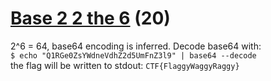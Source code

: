 # [Base 2 2 the 6](https://https://ctflearn.com/challenge/192) (20)
2^6 = 64, base64 encoding is inferred. Decode base64 with: <br />
`$ echo "Q1RGe0ZsYWdneVdhZ2d5UmFnZ3l9" | base64 --decode` <br />
the flag will be written to stdout: `CTF{FlaggyWaggyRaggy}` <br/>
